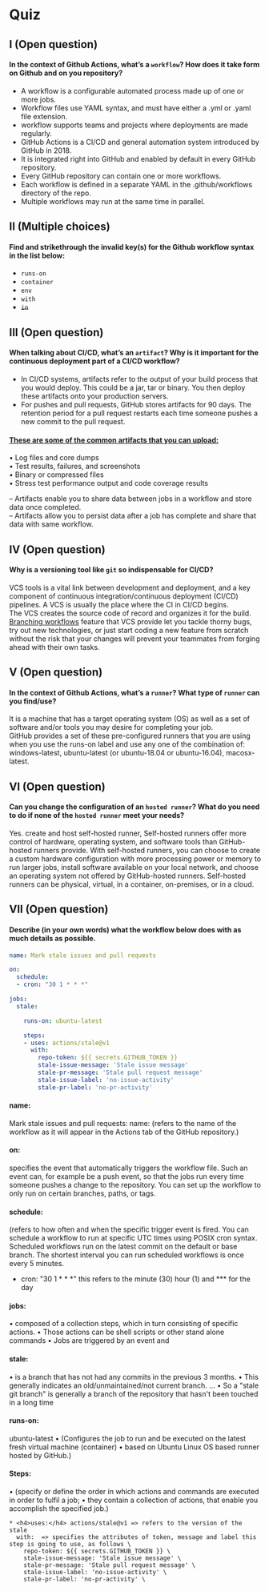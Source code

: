 # Quiz
## I (Open question)
#### In the context of Github Actions, what’s a `workflow`? How does it take form on Github and on you repository?
* A workflow is a configurable automated process made up of one or more jobs. 
* Workflow files use YAML syntax, and must have either a .yml or .yaml file extension. 
* workflow supports teams and projects where deployments are made regularly.
* GitHub Actions is a CI/CD and general automation system introduced by GitHub in 2018. 
* It is integrated right into GitHub and enabled by default in every GitHub repository.
* Every GitHub repository can contain one or more workflows. 
* Each workflow is defined in a separate YAML in the .github/workflows directory of the repo. 
* Multiple workflows may run at the same time in parallel.

## II (Multiple choices)
#### Find and strikethrough the invalid key(s) for the Github workflow syntax in the list below:
* `runs-on`
* `container`
* `env`
* `with`
* ~~`in`~~

## III (Open question)
#### When talking about CI/CD, what’s an `artifact`? Why is it important for the continuous deployment part of a CI/CD workflow?
* In CI/CD systems, artifacts refer to the output of your build process that you would deploy. This could be a jar, tar or binary. You then deploy these artifacts onto your production servers.
* For pushes and pull requests, GitHub stores artifacts for 90 days. The retention period for a pull request restarts each time someone pushes a new commit to the pull request.
#### <ins>These are some of the common artifacts that you can upload:</ins>
• Log files and core dumps \
• Test results, failures, and screenshots \
• Binary or compressed files \
• Stress test performance output and code coverage results 

– Artifacts enable you to share data between jobs in a workflow and store data once completed. \
– Artifacts allow you to persist data after a job has complete and share that data with same workflow.

## IV (Open question)
#### Why is a versioning tool like `git` so indispensable for CI/CD?
VCS tools is a vital link between development and deployment, 
and a key component of continuous integration/continuous deployment (CI/CD) pipelines. A VCS is usually the place where the CI in CI/CD begins. \
The VCS creates the source code of record and organizes it for the build. \
<ins>Branching workflows</ins> feature that VCS provide let you tackle thorny bugs, try out new technologies, or just start coding a new feature from scratch without the risk that your changes will prevent your teammates from forging ahead with their own tasks.

## V (Open question)
#### In the context of Github Actions, what’s a `runner`? What type of `runner` can you find/use?
It is a machine that has a target operating system (OS) as well as a set of software and/or tools you may desire for completing your job.   
GitHub provides a set of these pre-configured runners that you are using when you use the runs-on label and use any one of the combination of: windows-latest, ubuntu-latest (or ubuntu-18.04 or ubuntu-16.04), macosx-latest.

## VI (Open question)
#### Can you change the configuration of an `hosted runner`? What do you need to do if none of the `hosted runner` meet your needs?
Yes. create and host self-hosted runner, Self-hosted runners offer more control of hardware, operating system, and software tools than GitHub-hosted runners provide. With self-hosted runners, you can choose to create a custom hardware configuration with more processing power or memory to run larger jobs, install software available on your local network, and choose an operating system not offered by GitHub-hosted runners. Self-hosted runners can be physical, virtual, in a container, on-premises, or in a cloud.

## VII (Open question)
#### Describe (in your own words) what the workflow below does with as much details as possible.
```Yaml
name: Mark stale issues and pull requests

on:
  schedule:
  - cron: "30 1 * * *"

jobs:
  stale:

    runs-on: ubuntu-latest

    steps:
    - uses: actions/stale@v1
      with:
        repo-token: ${{ secrets.GITHUB_TOKEN }}
        stale-issue-message: 'Stale issue message'
        stale-pr-message: 'Stale pull request message'
        stale-issue-label: 'no-issue-activity'
        stale-pr-label: 'no-pr-activity'
```

<h4>name:</h4> Mark stale issues and pull requests: 
name: (refers to the name of the workflow as it will appear in the Actions tab of the GitHub repository.)

<h4>on:</h4> specifies the event that automatically triggers the workflow file. 
Such an event can, for example be a push event, so that the jobs run every time someone pushes a change to the repository. You can set up the workflow to only run on certain branches, paths, or tags. 

  <h4>schedule:</h4> (refers to how often and when the specific trigger event is fired. You can schedule a workflow to run at specific UTC times using POSIX cron syntax. Scheduled workflows run on the latest commit on the default or base branch. The shortest interval you can run scheduled workflows is once every 5 minutes. 

  - cron: "30 1 * * *"  this refers to the minute (30) hour (1) and *** for the day

<h4>jobs:</h4> 
•	composed of a collection steps, which in turn consisting of specific actions. 
•	Those actions can be shell scripts or other stand alone commands
•	Jobs are triggered by an event and
<h4>stale:</h4> 
•	is a branch that has not had any commits in the previous 3 months. 
•	This generally indicates an old/unmaintained/not current branch. ... 
•	So a "stale git branch" is generally a branch of the repository that hasn't been touched in a long time

<h4>runs-on:</h4> ubuntu-latest 
•	(Configures the job to run and be executed on the latest fresh virtual machine (container)
•	based on Ubuntu Linux OS based runner hosted by GitHub.) 

 <h4>Steps:</h4> 
•	(specify or define the order in which actions and commands are executed in order  to fulfil a job; 
•	they contain a collection of actions, that enable you accomplish the specified job.)

    * <h4>uses:</h4> actions/stale@v1 => refers to the version of the stale
      with:  => specifies the attributes of token, message and label this step is going to use, as follows \
        repo-token: ${{ secrets.GITHUB_TOKEN }} \
        stale-issue-message: 'Stale issue message' \
        stale-pr-message: 'Stale pull request message' \
        stale-issue-label: 'no-issue-activity' \
        stale-pr-label: 'no-pr-activity' \

